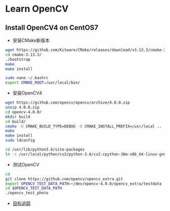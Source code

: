 # Learn OpenCV

## Install OpenCV4 on CentOS7
* 安装CMake新版本
```bash
wget https://github.com/Kitware/CMake/releases/download/v3.13.3/cmake-3.13.3.tar.gz
cd cmake-3.13.3/
./bootstrap
make
make install

sudo nano ~/.bashrc
export CMAKE_ROOT=/usr/local/bin/
```

* 安装OpenCV4
```bash
wget https://github.com/opencv/opencv/archive/4.0.0.zip
unzip 4.0.0.zip
cd opencv-4.0.0/
mkdir build
cd build/
cmake -D CMAKE_BUILD_TYPE=DEBUG -D CMAKE_INSTALL_PREFIX=/usr/local ..
make
make install
sudo ldconfig

cd /usr/lib/python3.6/site-packages
ln -s /usr/local/python/cv2/python-3.6/cv2.cpython-36m-x86_64-linux-gnu.so cv2.so
```

* 测试OpenCV
```bash
cd
git clone https://github.com/opencv/opencv_extra.git
export OPENCV_TEST_DATA_PATH=~/dev/opencv-4.0.0/opencv_extra/testdata
cd $OPENCV_TEST_DATA_PATH
./opencv_test_photo
```

* [目标追踪](object-tracking/)
